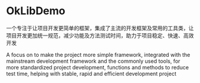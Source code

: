 # OkLibDemo
一个专注于让项目开发更简单的框架，集成了主流的开发框架及常用的工具类，让项目开发更加统一规范，减少功能及方法测试时间，助力于项目稳定、快速、高效开发 

A focus on to make the project more simple framework, integrated with the mainstream development framework and the commonly used tools, for more standardized project development, functions and methods to reduce test time, helping with stable, rapid and efficient development project
